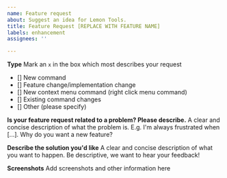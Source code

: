 ```yaml
---
name: Feature request
about: Suggest an idea for Lemon Tools.
title: Feature Request [REPLACE WITH FEATURE NAME]
labels: enhancement
assignees: ''

---
```


**Type**
Mark an `x` in the box which most describes your request

- [] New command
- [] Feature change/implementation change
- [] New context menu command (right click menu command)
- [] Existing command changes
- [] Other (please specify)

**Is your feature request related to a problem? Please describe.**
A clear and concise description of what the problem is. E.g. I'm always frustrated when [...]. Why do you want a new feature? 

**Describe the solution you'd like**
A clear and concise description of what you want to happen. Be descriptive, we want to hear your feedback!

**Screenshots**
Add screenshots and other information here
